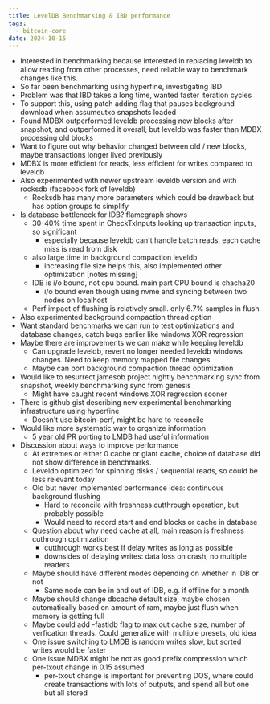 ```yaml
---
title: LevelDB Benchmarking & IBD performance
tags:
  - bitcoin-core
date: 2024-10-15
---
```


- Interested in benchmarking because interested in replacing leveldb to allow reading from other processes, need reliable way to benchmark changes like this.
- So far been benchmarking using hyperfine, investigating IBD
- Problem was that IBD takes a long time, wanted faster iteration cycles
- To support this, using patch adding flag that pauses background download when assumeutxo snapshots loaded
- Found MDBX outperformed leveldb processing new blocks after snapshot, and outperformed it overall, but leveldb was faster than MDBX processing old blocks
- Want to figure out why behavior changed between old / new blocks, maybe transactions longer lived previously
- MDBX is more efficient for reads, less efficient for writes compared to leveldb
- Also experimented with newer upstream leveldb version and with rocksdb (facebook fork of leveldb)
  - Rocksdb has many more parameters which could be drawback but has option groups to simplify
- Is database bottleneck for IDB? flamegraph shows
  - 30-40% time spent in CheckTxInputs looking up transaction inputs, so significant
    - especially because leveldb can't handle batch reads, each cache miss is read from disk
  - also large time in background compaction leveldb
    - increasing file size helps this, also implemented other optimization [notes missing]
  - IDB is i/o bound, not cpu bound. main part CPU bound is chacha20
    - i/o bound even though using nvme and syncing between two nodes on localhost
  - Perf impact of flushing is relatively small. only 6.7% samples in flush
- Also experimented background compaction thread option
- Want standard benchmarks we can run to test optimizations and database changes, catch bugs earlier like windows XOR regression
- Maybe there are improvements we can make while keeping leveldb
  - Can upgrade leveldb, revert no longer needed leveldb windows changes. Need to keep memory mapped file changes
  - Maybe can port background compaction thread optimization
- Would like to resurrect jamesob project nightly benchmarking sync from snapshot, weekly benchmarking sync from genesis
  - Might have caught recent windows XOR regression sooner
- There is github gist describing new experimental benchmarking infrastructure using hyperfine
  - Doesn't use bitcoin-perf, might be hard to reconcile
- Would like more systematic way to organize information
  - 5 year old PR porting to LMDB had useful information
- Discussion about ways to improve performance
  - At extremes or either 0 cache or giant cache, choice of database did not show difference in benchmarks.
  - Leveldb optimized for spinning disks / sequential reads, so could be less relevant today
  - Old but never implemented performance idea: continuous background flushing
    - Hard to reconcile with freshness cutthrough operation, but probably possible
    - Would need to record start and end blocks or cache in database
  - Question about why need cache at all, main reason is freshness cuthrough optimization
    - cutthrough works best if delay writes as long as possible
    - downsides of delaying writes: data loss on crash, no multiple readers
  - Maybe should have different modes depending on whether in IDB or not
    - Same node can be in and out of IDB, e.g. if offline for a month
  - Maybe should change dbcache default size, maybe chosen automatically based on amount of ram, maybe just flush when memory is getting full
  - Maybe could add -fastidb flag to max out cache size, number of verfication threads. Could generalize with multiple presets, old idea
  - One issue switching to LMDB is random writes slow, but sorted writes would be faster
  - One issue MDBX might be not as good prefix compression which per-txout change in 0.15 assumed
    - per-txout change is important for preventing DOS, where could create transactions with lots of outputs, and spend all but one but all stored

